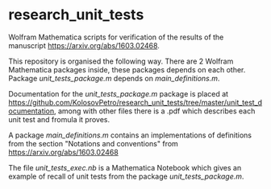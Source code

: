 # research_unit_tests
Wolfram Mathematica scripts for verification of the results of the manuscript https://arxiv.org/abs/1603.02468.

This repository is organised the following way. There are 2 Wolfram Mathematica packages inside, these packages depends on each other. Package _unit_tests_package.m_ depends on _main_definitions.m_. 

Documentation for the _unit_tests_package.m_ package is placed at https://github.com/KolosovPetro/research_unit_tests/tree/master/unit_test_documentation, among with other files there is a .pdf which describes each unit test and fromula it proves.

A package _main_definitions.m_ contains an implementations of definitions from the section "Notations and conventions" from https://arxiv.org/abs/1603.02468

The file _unit_tests_exec.nb_ is a Mathematica Notebook which gives an example of recall of unit tests from  the package _unit_tests_package.m_.
